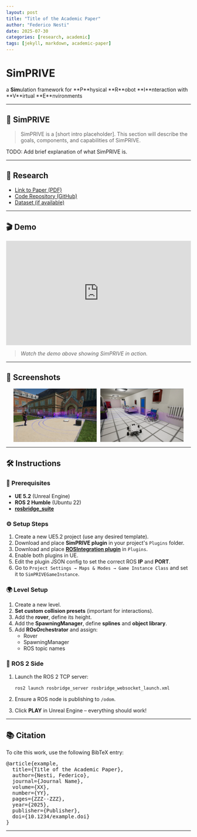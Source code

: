 ```yaml
---
layout: post
title: "Title of the Academic Paper"
author: "Federico Nesti"
date: 2025-07-30
categories: [research, academic]
tags: [jekyll, markdown, academic-paper]
---
```


<div class="text-center">
  <h1>SimPRIVE</h1>
  <p class="lead">a <b>Sim</b>ulation framework for **P**hysical **R**obot **I**nteraction with **V**irtual **E**nvironments</p>
</div>

---

## 🧪 SimPRIVE

> SimPRIVE is a [short intro placeholder]. This section will describe the goals, components, and capabilities of SimPRIVE.

TODO: Add brief explanation of what SimPRIVE is.

---

## 📄 Research

- [Link to Paper (PDF)](your-link-here)
- [Code Repository (GitHub)](your-link-here)
- [Dataset (if available)](your-link-here)

---

## 🎬 Demo

<div class="video-container">
  <iframe width="560" height="315" src="https://www.youtube.com/embed/your_video_id" frameborder="0" allowfullscreen></iframe>
</div>

> _Watch the demo above showing SimPRIVE in action._

---

## 📸 Screenshots

<div class="gallery">
  <img src="/docs/images/image008.png" alt="SimPRIVE screenshot 1" width="45%">
  <img src="/docs/images/hosp_1.png" alt="SimPRIVE screenshot 2" width="45%">
</div>

---

## 🛠️ Instructions

### 🔧 Prerequisites

- **UE 5.2** (Unreal Engine)
- **ROS 2 Humble** (Ubuntu 22)
- **[rosbridge_suite](https://github.com/tsender/rosbridge_suite/tree/ros2)**

### ⚙️ Setup Steps

1. Create a new UE5.2 project (use any desired template).
2. Download and place **SimPRIVE plugin** in your project's `Plugins` folder.
3. Download and place **[ROSIntegration plugin](https://github.com/code-iai/ROSIntegration)** in `Plugins`.
4. Enable both plugins in UE.
5. Edit the plugin JSON config to set the correct ROS **IP** and **PORT**.
6. Go to `Project Settings → Maps & Modes → Game Instance Class` and set it to `SimPRIVEGameInstance`.

### 🌍 Level Setup

1. Create a new level.
2. **Set custom collision presets** (important for interactions).
3. Add the **rover**, define its height.
4. Add the **SpawningManager**, define **splines** and **object library**.
5. Add **ROsOrchestrator** and assign:
   - Rover
   - SpawningManager
   - ROS topic names

### 🔄 ROS 2 Side

1. Launch the ROS 2 TCP server:

    ```bash
    ros2 launch rosbridge_server rosbridge_websocket_launch.xml
    ```

2. Ensure a ROS node is publishing to `/odom`.
3. Click **PLAY** in Unreal Engine – everything should work!

---

## 📚 Citation

To cite this work, use the following BibTeX entry:

<pre>
@article{example,
  title={Title of the Academic Paper},
  author={Nesti, Federico},
  journal={Journal Name},
  volume={XX},
  number={YY},
  pages={ZZZ--ZZZ},
  year={2025},
  publisher={Publisher},
  doi={10.1234/example.doi}
}
</pre>

---

<style>
.video-container {
  position: relative;
  padding-bottom: 56.25%;
  height: 0;
  overflow: hidden;
  max-width: 100%;
}
.video-container iframe, .video-container object, .video-container embed {
  position: absolute;
  top: 0;
  left: 0;
  width: 100%;
  height: 100%;
}
.gallery {
  display: flex;
  flex-wrap: wrap;
  gap: 10px;
  justify-content: center;
}
</style>
